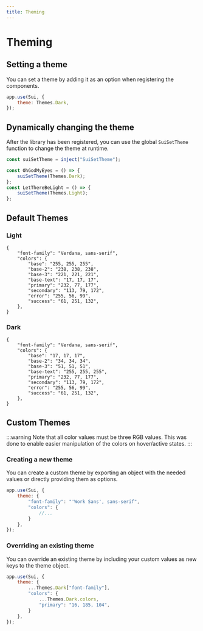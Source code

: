 ```yaml
---
title: Theming
---
```


# Theming
## Setting a theme
You can set a theme by adding it as an option when registering the components.
```js
app.use(Sui, {
    theme: Themes.Dark,
});
```

## Dynamically changing the theme
After the library has been registered, you can use the global `SuiSetTheme` function to change the theme at runtime.
```js
const suiSetTheme = inject("SuiSetTheme");

const OhGodMyEyes = () => {
    suiSetTheme(Themes.Dark);
};
const LetThereBeLight = () => {
    suiSetTheme(Themes.Light);
};
```

## Default Themes
### Light <Badge text="Themes.Light" type="tip" />
```
{
    "font-family": "Verdana, sans-serif",
    "colors": {
        "base": "255, 255, 255",
        "base-2": "238, 238, 238",
        "base-3": "221, 221, 221",
        "base-text": "17, 17, 17",
        "primary": "232, 77, 177",
        "secondary": "113, 79, 172",
        "error": "255, 56, 99",
        "success": "61, 251, 132",
    },
}
```

### Dark <Badge text="Themes.Dark" type="tip" />
```
{
    "font-family": "Verdana, sans-serif",
    "colors": {
        "base": "17, 17, 17",
        "base-2": "34, 34, 34",
        "base-3": "51, 51, 51",
        "base-text": "255, 255, 255",
        "primary": "232, 77, 177",
        "secondary": "113, 79, 172",
        "error": "255, 56, 99",
        "success": "61, 251, 132",
    },
}
```

## Custom Themes
:::warning
Note that all color values must be three RGB values. This was done to enable easier manipulation of the colors on hover/active states.
:::
### Creating a new theme
You can create a custom theme by exporting an object with the needed values or directly providing them as options.

```js
app.use(Sui, {
    theme: {
        "font-family": "'Work Sans', sans-serif",
        "colors": {
            //...
        }
    },
});
```

### Overriding an existing theme
You can override an existing theme by including your custom values as new keys to the theme object.

```js
app.use(Sui, {
    theme: {
        ...Themes.Dark["font-family"],
        "colors": {
            ...Themes.Dark.colors,
            "primary": "16, 185, 104",
        }
    },
});
```